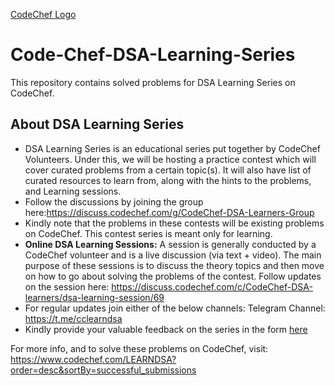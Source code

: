 [CodeChef Logo](/images/codechef-logo.png)

# Code-Chef-DSA-Learning-Series
This repository contains solved problems for DSA Learning Series on CodeChef.

## About DSA Learning Series
* DSA Learning Series is an educational series put together by CodeChef Volunteers. Under this, we will be hosting a practice contest which will cover curated problems from a certain topic(s). It will also have list of curated resources to learn from, along with the hints to the problems, and Learning sessions.
* Follow the discussions by joining the group here:https://discuss.codechef.com/g/CodeChef-DSA-Learners-Group
* Kindly note that the problems in these contests will be existing problems on CodeChef. This contest series is meant only for learning. 
* **Online DSA Learning Sessions:** A session is generally conducted by a CodeChef volunteer and is a live discussion (via text + video). The main purpose of these sessions is to discuss the theory topics and then move on how to go about solving the problems of the contest. Follow updates on the session here: https://discuss.codechef.com/c/CodeChef-DSA-learners/dsa-learning-session/69
* For regular updates join either of the below channels: Telegram Channel: https://t.me/cclearndsa
* Kindly provide your valuable feedback on the series in the form [here](https://docs.google.com/forms/d/e/1FAIpQLSdkwXC39k4-1eVnexakBejSKBurlh8A1IoqdzPfL64xKXb1uA/viewform)

For more info, and to solve these problems on CodeChef, visit: https://www.codechef.com/LEARNDSA?order=desc&sortBy=successful_submissions
